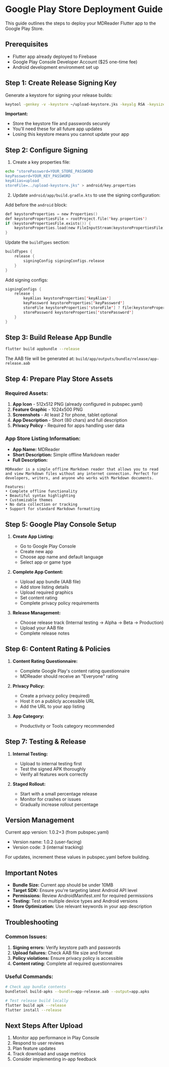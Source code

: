 # Google Play Store Deployment Guide

This guide outlines the steps to deploy your MDReader Flutter app to the Google Play Store.

## Prerequisites

- Flutter app already deployed to Firebase
- Google Play Console Developer Account ($25 one-time fee)
- Android development environment set up

## Step 1: Create Release Signing Key

Generate a keystore for signing your release builds:

```bash
keytool -genkey -v -keystore ~/upload-keystore.jks -keyalg RSA -keysize 2048 -validity 10000 -alias upload
```

**Important:** 
- Store the keystore file and passwords securely
- You'll need these for all future app updates
- Losing this keystore means you cannot update your app

## Step 2: Configure Signing

1. Create a key properties file:

```bash
echo "storePassword=YOUR_STORE_PASSWORD
keyPassword=YOUR_KEY_PASSWORD  
keyAlias=upload
storeFile=../upload-keystore.jks" > android/key.properties
```

2. Update `android/app/build.gradle.kts` to use the signing configuration:

Add before the `android` block:
```kotlin
def keystoreProperties = new Properties()
def keystorePropertiesFile = rootProject.file('key.properties')
if (keystorePropertiesFile.exists()) {
    keystoreProperties.load(new FileInputStream(keystorePropertiesFile))
}
```

Update the `buildTypes` section:
```kotlin
buildTypes {
    release {
        signingConfig signingConfigs.release
    }
}
```

Add signing configs:
```kotlin
signingConfigs {
    release {
        keyAlias keystoreProperties['keyAlias']
        keyPassword keystoreProperties['keyPassword']
        storeFile keystoreProperties['storeFile'] ? file(keystoreProperties['storeFile']) : null
        storePassword keystoreProperties['storePassword']
    }
}
```

## Step 3: Build Release App Bundle

```bash
flutter build appbundle --release
```

The AAB file will be generated at: `build/app/outputs/bundle/release/app-release.aab`

## Step 4: Prepare Play Store Assets

### Required Assets:
1. **App Icon** - 512x512 PNG (already configured in pubspec.yaml)
2. **Feature Graphic** - 1024x500 PNG
3. **Screenshots** - At least 2 for phone, tablet optional
4. **App Description** - Short (80 chars) and full description
5. **Privacy Policy** - Required for apps handling user data

### App Store Listing Information:
- **App Name:** MDReader
- **Short Description:** Simple offline Markdown reader
- **Full Description:** 
```
MDReader is a simple offline Markdown reader that allows you to read and view Markdown files without any internet connection. Perfect for developers, writers, and anyone who works with Markdown documents.

Features:
• Complete offline functionality
• Beautiful syntax highlighting
• Customizable themes
• No data collection or tracking
• Support for standard Markdown formatting
```

## Step 5: Google Play Console Setup

1. **Create App Listing:**
   - Go to Google Play Console
   - Create new app
   - Choose app name and default language
   - Select app or game type

2. **Complete App Content:**
   - Upload app bundle (AAB file)
   - Add store listing details
   - Upload required graphics
   - Set content rating
   - Complete privacy policy requirements

3. **Release Management:**
   - Choose release track (Internal testing → Alpha → Beta → Production)
   - Upload your AAB file
   - Complete release notes

## Step 6: Content Rating & Policies

1. **Content Rating Questionnaire:**
   - Complete Google Play's content rating questionnaire
   - MDReader should receive an "Everyone" rating

2. **Privacy Policy:**
   - Create a privacy policy (required)
   - Host it on a publicly accessible URL
   - Add the URL to your app listing

3. **App Category:**
   - Productivity or Tools category recommended

## Step 7: Testing & Release

1. **Internal Testing:**
   - Upload to internal testing first
   - Test the signed APK thoroughly
   - Verify all features work correctly

2. **Staged Rollout:**
   - Start with a small percentage release
   - Monitor for crashes or issues
   - Gradually increase rollout percentage

## Version Management

Current app version: 1.0.2+3 (from pubspec.yaml)
- Version name: 1.0.2 (user-facing)
- Version code: 3 (internal tracking)

For updates, increment these values in pubspec.yaml before building.

## Important Notes

- **Bundle Size:** Current app should be under 10MB
- **Target SDK:** Ensure you're targeting latest Android API level
- **Permissions:** Review AndroidManifest.xml for required permissions
- **Testing:** Test on multiple device types and Android versions
- **Store Optimization:** Use relevant keywords in your app description

## Troubleshooting

### Common Issues:
1. **Signing errors:** Verify keystore path and passwords
2. **Upload failures:** Check AAB file size and format
3. **Policy violations:** Ensure privacy policy is accessible
4. **Content rating:** Complete all required questionnaires

### Useful Commands:
```bash
# Check app bundle contents
bundletool build-apks --bundle=app-release.aab --output=app.apks

# Test release build locally
flutter build apk --release
flutter install --release
```

## Next Steps After Upload

1. Monitor app performance in Play Console
2. Respond to user reviews
3. Plan feature updates
4. Track download and usage metrics
5. Consider implementing in-app feedback